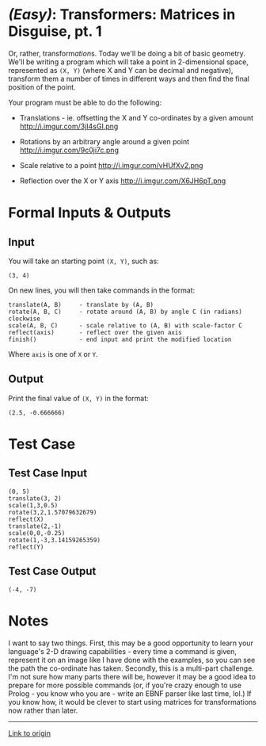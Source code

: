 # [](#EasyIcon) *(Easy)*: Transformers: Matrices in Disguise, pt. 1

Or, rather, transform*ation*s. Today we'll be doing a bit of basic geometry. We'll be writing a program which will take a point in 2-dimensional space, represented as `(X, Y)` (where X and Y can be decimal and negative), transform them a number of times in different ways and then find the final position of the point.

Your program must be able to do the following:

* Translations - ie. offsetting the X and Y co-ordinates by a given amount http://i.imgur.com/3jI4sGI.png

* Rotations by an arbitrary angle around a given point http://i.imgur.com/9c0ji7c.png

* Scale relative to a point http://i.imgur.com/vHUfXv2.png

* Reflection over the X or Y axis http://i.imgur.com/X6JH6pT.png

# Formal Inputs & Outputs

## Input

You will take an starting point `(X, Y)`, such as:

    (3, 4)

On new lines, you will then take commands in the format:

    translate(A, B)     - translate by (A, B)
    rotate(A, B, C)     - rotate around (A, B) by angle C (in radians) clockwise
    scale(A, B, C)      - scale relative to (A, B) with scale-factor C
    reflect(axis)       - reflect over the given axis
    finish()            - end input and print the modified location

Where `axis` is one of `X` or `Y`.

## Output

Print the final value of `(X, Y)` in the format:

    (2.5, -0.666666)

# Test Case

## Test Case Input

    (0, 5)
    translate(3, 2)
    scale(1,3,0.5)
    rotate(3,2,1.57079632679)
    reflect(X) 
    translate(2,-1)
    scale(0,0,-0.25)
    rotate(1,-3,3.14159265359)
    reflect(Y)

## Test Case Output

    (-4, -7)

# Notes

I want to say two things. First, this may be a good opportunity to learn your language's 2-D drawing capabilities - every time a command is given, represent it on an image like I have done with the examples, so you can see the path the co-ordinate has taken. Secondly, this is a multi-part challenge. I'm not sure how many parts there will be, however it may be a good idea to prepare for more possible commands (or, if you're crazy enough to use Prolog - you know who you are - write an EBNF parser like last time, lol.) If you know how, it would be clever to start using matrices for transformations now rather than later.

---

[Link to origin](https://www.reddit.com/r/dailyprogrammer/2f6a7b)